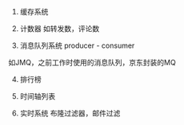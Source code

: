 
1. 缓存系统

2. 计数器
   如转发数，评论数

3. 消息队列系统
   producer  -  consumer

如JMQ，之前工作时使用的消息队列，京东封装的MQ

4. 排行榜

5. 时间轴列表

6. 实时系统
   布隆过滤器，邮件过滤
